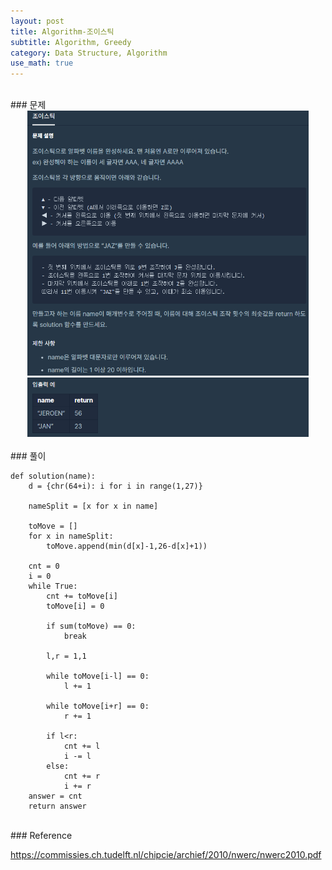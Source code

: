 ```yaml
---
layout: post
title: Algorithm-조이스틱
subtitle: Algorithm, Greedy
category: Data Structure, Algorithm
use_math: true
---
```


<br>
### 문제

<br>
<center><img src = '/post_img/200313/image3.png' width="450"/></center>
<center><img src = '/post_img/200313/image4.png' width="450"/></center>

<br>
### 풀이

```
def solution(name):
    d = {chr(64+i): i for i in range(1,27)}

    nameSplit = [x for x in name]

    toMove = []
    for x in nameSplit:
        toMove.append(min(d[x]-1,26-d[x]+1))

    cnt = 0
    i = 0
    while True:
        cnt += toMove[i]
        toMove[i] = 0

        if sum(toMove) == 0:
            break

        l,r = 1,1

        while toMove[i-l] == 0:
            l += 1

        while toMove[i+r] == 0:
            r += 1

        if l<r:
            cnt += l
            i -= l
        else:
            cnt += r
            i += r
    answer = cnt
    return answer
```

<br>
### Reference

https://commissies.ch.tudelft.nl/chipcie/archief/2010/nwerc/nwerc2010.pdf
